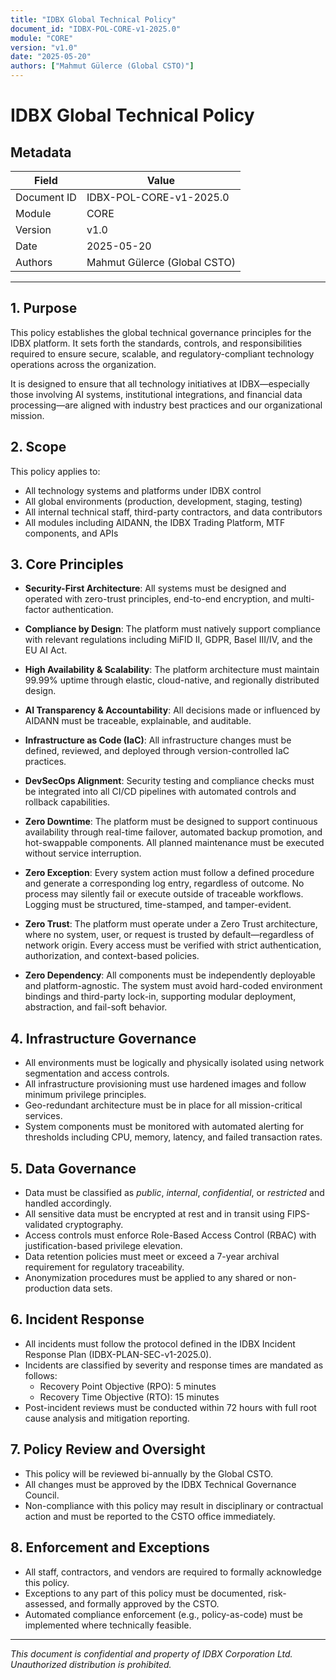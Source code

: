 ```yaml
---
title: "IDBX Global Technical Policy"
document_id: "IDBX-POL-CORE-v1-2025.0"
module: "CORE"
version: "v1.0"
date: "2025-05-20"
authors: ["Mahmut Gülerce (Global CSTO)"]
---
```


# IDBX Global Technical Policy

## Metadata

| Field         | Value                         |
|---------------|-------------------------------|
| Document ID   | IDBX-POL-CORE-v1-2025.0       |
| Module        | CORE                          |
| Version       | v1.0                          |
| Date          | 2025-05-20    |
| Authors       | Mahmut Gülerce (Global CSTO)  |

---

## 1. Purpose

This policy establishes the global technical governance principles for the IDBX platform. It sets forth the standards, controls, and responsibilities required to ensure secure, scalable, and regulatory-compliant technology operations across the organization.

It is designed to ensure that all technology initiatives at IDBX—especially those involving AI systems, institutional integrations, and financial data processing—are aligned with industry best practices and our organizational mission.

## 2. Scope

This policy applies to:

- All technology systems and platforms under IDBX control
- All global environments (production, development, staging, testing)
- All internal technical staff, third-party contractors, and data contributors
- All modules including AIDANN, the IDBX Trading Platform, MTF components, and APIs

## 3. Core Principles

- **Security-First Architecture**: All systems must be designed and operated with zero-trust principles, end-to-end encryption, and multi-factor authentication.

- **Compliance by Design**: The platform must natively support compliance with relevant regulations including MiFID II, GDPR, Basel III/IV, and the EU AI Act.

- **High Availability & Scalability**: The platform architecture must maintain 99.99% uptime through elastic, cloud-native, and regionally distributed design.

- **AI Transparency & Accountability**: All decisions made or influenced by AIDANN must be traceable, explainable, and auditable.

- **Infrastructure as Code (IaC)**: All infrastructure changes must be defined, reviewed, and deployed through version-controlled IaC practices.

- **DevSecOps Alignment**: Security testing and compliance checks must be integrated into all CI/CD pipelines with automated controls and rollback capabilities.

- **Zero Downtime**: The platform must be designed to support continuous availability through real-time failover, automated backup promotion, and hot-swappable components. All planned maintenance must be executed without service interruption.

- **Zero Exception**: Every system action must follow a defined procedure and generate a corresponding log entry, regardless of outcome. No process may silently fail or execute outside of traceable workflows. Logging must be structured, time-stamped, and tamper-evident.

- **Zero Trust**: The platform must operate under a Zero Trust architecture, where no system, user, or request is trusted by default—regardless of network origin. Every access must be verified with strict authentication, authorization, and context-based policies.

- **Zero Dependency**: All components must be independently deployable and platform-agnostic. The system must avoid hard-coded environment bindings and third-party lock-in, supporting modular deployment, abstraction, and fail-soft behavior.

## 4. Infrastructure Governance

- All environments must be logically and physically isolated using network segmentation and access controls.
- All infrastructure provisioning must use hardened images and follow minimum privilege principles.
- Geo-redundant architecture must be in place for all mission-critical services.
- System components must be monitored with automated alerting for thresholds including CPU, memory, latency, and failed transaction rates.

## 5. Data Governance

- Data must be classified as *public*, *internal*, *confidential*, or *restricted* and handled accordingly.
- All sensitive data must be encrypted at rest and in transit using FIPS-validated cryptography.
- Access controls must enforce Role-Based Access Control (RBAC) with justification-based privilege elevation.
- Data retention policies must meet or exceed a 7-year archival requirement for regulatory traceability.
- Anonymization procedures must be applied to any shared or non-production data sets.

## 6. Incident Response

- All incidents must follow the protocol defined in the IDBX Incident Response Plan (IDBX-PLAN-SEC-v1-2025.0).
- Incidents are classified by severity and response times are mandated as follows:
  - Recovery Point Objective (RPO): 5 minutes
  - Recovery Time Objective (RTO): 15 minutes
- Post-incident reviews must be conducted within 72 hours with full root cause analysis and mitigation reporting.

## 7. Policy Review and Oversight

- This policy will be reviewed bi-annually by the Global CSTO.
- All changes must be approved by the IDBX Technical Governance Council.
- Non-compliance with this policy may result in disciplinary or contractual action and must be reported to the CSTO office immediately.

## 8. Enforcement and Exceptions

- All staff, contractors, and vendors are required to formally acknowledge this policy.
- Exceptions to any part of this policy must be documented, risk-assessed, and formally approved by the CSTO.
- Automated compliance enforcement (e.g., policy-as-code) must be implemented where technically feasible.

---

*This document is confidential and property of IDBX Corporation Ltd. Unauthorized distribution is prohibited.*
